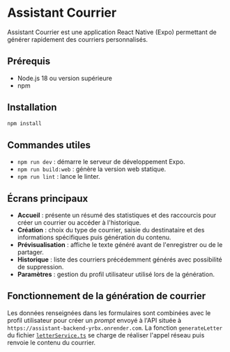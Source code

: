 # Assistant Courrier

Assistant Courrier est une application React Native (Expo) permettant de générer rapidement des courriers personnalisés.

## Prérequis

- Node.js 18 ou version supérieure
- npm

## Installation

```bash
npm install
```

## Commandes utiles

- `npm run dev` : démarre le serveur de développement Expo.
- `npm run build:web` : génère la version web statique.
- `npm run lint` : lance le linter.

## Écrans principaux

- **Accueil** : présente un résumé des statistiques et des raccourcis pour créer un courrier ou accéder à l'historique.
- **Création** : choix du type de courrier, saisie du destinataire et des informations spécifiques puis génération du contenu.
- **Prévisualisation** : affiche le texte généré avant de l'enregistrer ou de le partager.
- **Historique** : liste des courriers précédemment générés avec possibilité de suppression.
- **Paramètres** : gestion du profil utilisateur utilisé lors de la génération.

## Fonctionnement de la génération de courrier

Les données renseignées dans les formulaires sont combinées avec le profil utilisateur pour créer un *prompt* envoyé à l'API située à `https://assistant-backend-yrbx.onrender.com`. La fonction `generateLetter` du fichier [`letterService.ts`](services/letterService.ts) se charge de réaliser l'appel réseau puis renvoie le contenu du courrier.
